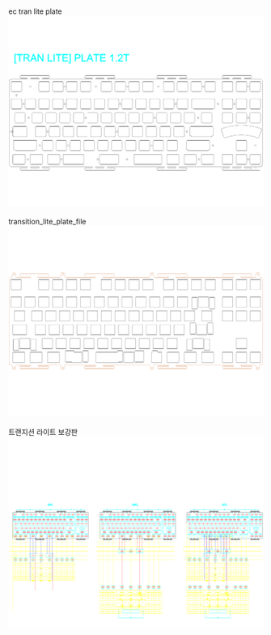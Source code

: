 <br/>ec tran lite plate<br/>![image](ec%20tran%20lite%20plate.png)<br/>
<br/>transition_lite_plate_file<br/>![image](transition_lite_plate_file.png)<br/>
<br/>트랜지션 라이트 보강판<br/>![image](트랜지션%20라이트%20보강판.png)<br/>
